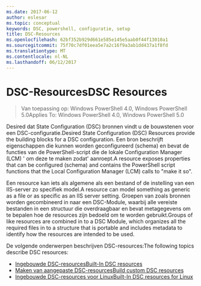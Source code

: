 ```yaml
---
ms.date: 2017-06-12
author: eslesar
ms.topic: conceptual
keywords: DSC, powershell, configuratie, setup
title: DSC-Resources
ms.openlocfilehash: 62bf352b929d661e585e145e5aab0f44f13010a1
ms.sourcegitcommit: 75f70c7df01eea5e7a2c16f9a3ab1dd437a1f8fd
ms.translationtype: MT
ms.contentlocale: nl-NL
ms.lasthandoff: 06/12/2017
---
```

# <a name="dsc-resources"></a><span data-ttu-id="3df7f-103">DSC-Resources</span><span class="sxs-lookup"><span data-stu-id="3df7f-103">DSC Resources</span></span>

><span data-ttu-id="3df7f-104">Van toepassing op: Windows PowerShell 4.0, Windows PowerShell 5.0</span><span class="sxs-lookup"><span data-stu-id="3df7f-104">Applies To: Windows PowerShell 4.0, Windows PowerShell 5.0</span></span>

<span data-ttu-id="3df7f-105">Desired dat State Configuration (DSC) bronnen vindt u de bouwstenen voor een DSC-configuratie.</span><span class="sxs-lookup"><span data-stu-id="3df7f-105">Desired State Configuration (DSC) Resources provide the building blocks for a DSC configuration.</span></span> <span data-ttu-id="3df7f-106">Een bron beschrijft eigenschappen die kunnen worden geconfigureerd (schema) en bevat de functies van de PowerShell-script die de lokale Configuration Manager (LCM) ' om deze te maken zodat' aanroept.</span><span class="sxs-lookup"><span data-stu-id="3df7f-106">A resource exposes properties that can be configured (schema) and contains the PowerShell script functions that the Local Configuration Manager (LCM) calls to "make it so".</span></span>

<span data-ttu-id="3df7f-107">Een resource kan iets als algemene als een bestand of de instelling van een IIS-server zo specifiek model.</span><span class="sxs-lookup"><span data-stu-id="3df7f-107">A resource can model something as generic as a file or as specific as an IIS server setting.</span></span>  <span data-ttu-id="3df7f-108">Groepen van zoals bronnen worden gecombineerd in naar een DSC-Module, waarbij alle vereiste bestanden in een structuur die overdraagbaar en bevat metagegevens om te bepalen hoe de resources zijn bedoeld om te worden gebruikt.</span><span class="sxs-lookup"><span data-stu-id="3df7f-108">Groups of like resources are combined in to a DSC Module, which organizes all the required files in to a structure that is portable and includes metadata to identify how the resources are intended to be used.</span></span>  

<span data-ttu-id="3df7f-109">De volgende onderwerpen beschrijven DSC-resources:</span><span class="sxs-lookup"><span data-stu-id="3df7f-109">The following topics describe DSC resources:</span></span>

- [<span data-ttu-id="3df7f-110">Ingebouwde DSC-resources</span><span class="sxs-lookup"><span data-stu-id="3df7f-110">Built-In DSC resources</span></span>](builtInResource.md)
- [<span data-ttu-id="3df7f-111">Maken van aangepaste DSC-resources</span><span class="sxs-lookup"><span data-stu-id="3df7f-111">Build custom DSC resources</span></span>](authoringResource.md)
- [<span data-ttu-id="3df7f-112">Ingebouwde DSC-resources voor Linux</span><span class="sxs-lookup"><span data-stu-id="3df7f-112">Built-In DSC resources for Linux</span></span>](lnxBuiltInResources.md)

